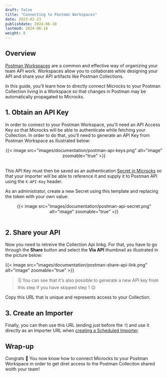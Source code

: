 ```yaml
---
draft: false
title: "Connecting to Postman Workspaces"
date: 2023-02-23
publishdate: 2024-06-18
lastmod: 2024-06-18
weight: 8
---
```


## Overview 

[Postman Workspaces](https://www.postman.com/product/workspaces/) are a common and effective way of organizing your team API work. Workspaces allow you to collaborate while designing your API and share your API artifacts like Postman Collections.

In this guide, you'll learn how to directly connect Microcks to your Postman Collection living in a Workspace so that changes in Postman may be automatically propagated to Microcks. 

## 1. Obtain an API Key

In order to connect to your Postman Workspace, you'll need an API Access Key so that Microcks will be able to authenticate while fetching your Collection. In order to do that, you'll need to generate an API Key from Postman Workspace as illustrated below:

<div align="center">
{{< image src="images/documentation/postman-api-keys.png" alt="image" zoomable="true" >}}
<br/><br/>
</div>

This API Key must then be saved as an authentication [Secret in Microcks](/documentation/guides/administration/secrets) so that your importer will be able to reference it and supply it to Postman API using the `X-API-Key` header. 

As an administrator, create a new Secret using this template and replacing the token with your own value:

<div align="center">
{{< image src="images/documentation/postman-api-secret.png" alt="image" zoomable="true" >}}
<br/><br/>
</div>

## 2. Share your API

Now you need to retreive the Collection Api linkg. For that, you have to go through the **Share** button and select the **Via API** thumbnail as illustrated in the picture below:

{{< image src="images/documentation/postman-share-api-link.png" alt="image" zoomable="true" >}}

> 🗒️ You can see that it's also possible to generate a new API key from this step if you have skipped step 1 😉

Copy this URL that is unique and represents access to your Collection.


## 3. Create an Importer

Finally, you can then use this URL (ending just before the `?`) and use it directly as an Importer URL when [creating a Scheduled Importer](/content/documentation/guides/usage/importing-content/#2-import-content-via-importer). 

## Wrap-up

Congrats 🎉 You now know how to connect Microcks to your Postman Workspace in order to get diret access to the Postman Colleciton shared woith your team!